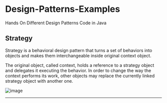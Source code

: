 # Design-Patterns-Examples
Hands On Different Design Patterns Code in Java


## Strategy 
Strategy is a behavioral design pattern that turns a set of behaviors into objects and makes them interchangeable inside original context object.

The original object, called context, holds a reference to a strategy object and delegates it executing the behavior. In order to change the way the context performs its work, other objects may replace the currently linked strategy object with another one.

![image](https://user-images.githubusercontent.com/49389693/130185335-853f0e75-c37f-4d0e-bf6a-10272fa89f7f.png)

___

